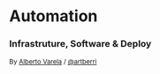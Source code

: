 # Automation

### Infrastruture, Software & Deploy



<small>By [Alberto Varela](http://www.berriart.com) / [@artberri](http://twitter.com/artberri)</small>


